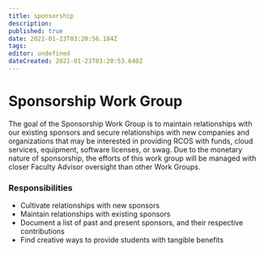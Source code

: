 ```yaml
---
title: sponsorship
description: 
published: true
date: 2021-01-23T03:20:56.184Z
tags: 
editor: undefined
dateCreated: 2021-01-23T03:20:53.640Z
---
```


# Sponsorship Work Group
The goal of the Sponsorship Work Group is to maintain relationships with our existing sponsors and secure relationships with new companies and organizations that may be interested in providing RCOS with funds, cloud services, equipment, software licenses, or swag. Due to the monetary nature of sponsorship, the efforts of this work group will be managed with closer Faculty Advisor oversight than other Work Groups.

### Responsibilities
- Cultivate relationships with new sponsors
- Maintain relationships with existing sponsors
- Document a list of past and present sponsors, and their respective contributions
- Find creative ways to provide students with tangible benefits
